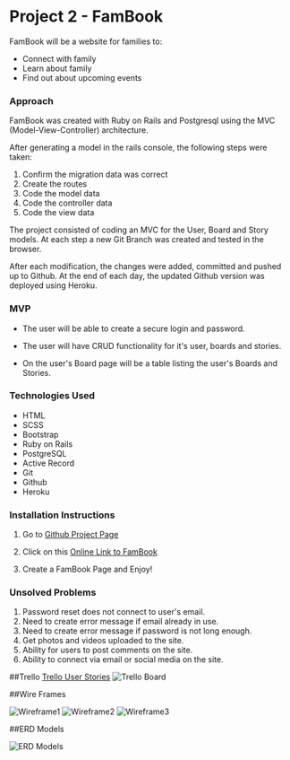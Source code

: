 # Project 2 - FamBook

FamBook will be a website for families to:

* Connect with family
* Learn about family
* Find out about upcoming events

### Approach

FamBook was created with Ruby on Rails and Postgresql using the MVC (Model-View-Controller) architecture.

After generating a model in the rails console, the following steps were taken:

1. Confirm the migration data was correct
2. Create the routes
3. Code the model data
4. Code the controller data
5. Code the view data

The project consisted of coding an MVC for the User, Board and Story models. At each step a new Git Branch was created and tested in the browser.

After each modification, the changes were added, committed and pushed up to Github.
At the end of each day, the updated Github version was deployed using Heroku.

### MVP

* The user will be able to create a secure login and password.  

* The user will have CRUD functionality for it's user, boards and stories.

* On the user's Board page will be a table listing the user's Boards and Stories.

### Technologies Used

- HTML
- SCSS
- Bootstrap
- Ruby on Rails
- PostgreSQL
- Active Record
- Git
- Github
- Heroku

### Installation Instructions

1. Go to [Github Project Page](https://github.com/glowen18/project_2_fambook1)

2. Click on this [Online Link to FamBook](https://fambookapp.herokuapp.com/)

3. Create a FamBook Page and Enjoy!

### Unsolved Problems

1. Password reset does not connect to user's email.
2. Need to create error message if email already in use.
3. Need to create error message if password is not long enough.
4. Get photos and  videos uploaded to the site.
5. Ability for users to post comments on the site.
6. Ability to connect via email or social media on the site.

##Trello
[Trello User Stories](https://trello.com/b/059r2syb/project-2-famconnect)
![Trello Board](assets/trello_board.png)

##Wire Frames

![Wireframe1](assets/01_welcome_signup.png)
![Wireframe2](assets/02_home.png)
![Wireframe3](assets/03_user.png)

##ERD Models  

![ERD Models](assets/erd_fambook.png)
